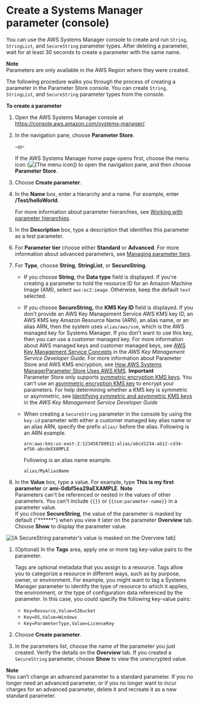 # Create a Systems Manager parameter \(console\)<a name="parameter-create-console"></a>

You can use the AWS Systems Manager console to create and run `String`, `StringList`, and `SecureString` parameter types\. After deleting a parameter, wait for at least 30 seconds to create a parameter with the same name\.

**Note**  
Parameters are only available in the AWS Region where they were created\.

The following procedure walks you through the process of creating a parameter in the Parameter Store console\. You can create `String`, `StringList`, and `SecureString` parameter types from the console\.

**To create a parameter**

1. Open the AWS Systems Manager console at [https://console\.aws\.amazon\.com/systems\-manager/](https://console.aws.amazon.com/systems-manager/)\.

1. In the navigation pane, choose **Parameter Store**\.

   \-or\-

   If the AWS Systems Manager home page opens first, choose the menu icon \(![\[The menu icon\]](http://docs.aws.amazon.com/systems-manager/latest/userguide/images/menu-icon-small.png)\) to open the navigation pane, and then choose **Parameter Store**\.

1. Choose **Create parameter**\.

1. In the **Name** box, enter a hierarchy and a name\. For example, enter **/Test/helloWorld**\.

   For more information about parameter hierarchies, see [Working with parameter hierarchies](sysman-paramstore-hierarchies.md)\.

1. In the **Description** box, type a description that identifies this parameter as a test parameter\.

1. For **Parameter tier** choose either **Standard** or **Advanced**\. For more information about advanced parameters, see [Managing parameter tiers](parameter-store-advanced-parameters.md)\.

1. For **Type**, choose **String**, **StringList**, or **SecureString**\.
   + If you choose **String**, the **Data type** field is displayed\. If you're creating a parameter to hold the resource ID for an Amazon Machine Image \(AMI\), select `aws:ec2:image`\. Otherwise, keep the default `text` selected\.
   + If you choose **SecureString,** the **KMS Key ID** field is displayed\. If you don't provide an AWS Key Management Service AWS KMS key ID, an AWS KMS key Amazon Resource Name \(ARN\), an alias name, or an alias ARN, then the system uses `alias/aws/ssm`, which is the AWS managed key for Systems Manager\. If you don't want to use this key, then you can use a customer managed key\. For more information about AWS managed keys and customer managed keys, see [AWS Key Management Service Concepts](https://docs.aws.amazon.com/kms/latest/developerguide/concepts.html) in the *AWS Key Management Service Developer Guide*\. For more information about Parameter Store and AWS KMS encryption, see [How AWS Systems ManagerParameter Store Uses AWS KMS](https://docs.aws.amazon.com/kms/latest/developerguide/services-parameter-store.html)\.
**Important**  
Parameter Store only supports [symmetric encryption KMS keys](https://docs.aws.amazon.com/kms/latest/developerguide/symm-asymm-concepts.html#symmetric-cmks)\. You can't use an [asymmetric encryption KMS key](https://docs.aws.amazon.com/kms/latest/developerguide/symm-asymm-concepts.html#asymmetric-cmks) to encrypt your parameters\. For help determining whether a KMS key is symmetric or asymmetric, see [Identifying symmetric and asymmetric KMS keys](https://docs.aws.amazon.com/kms/latest/developerguide/find-symm-asymm.html) in the *AWS Key Management Service Developer Guide*
   + When creating a `SecureString` parameter in the console by using the `key-id` parameter with either a customer managed key alias name or an alias ARN, specify the prefix `alias/` before the alias\. Following is an ARN example\.

     ```
     arn:aws:kms:us-east-2:123456789012:alias/abcd1234-ab12-cd34-ef56-abcdeEXAMPLE
     ```

     Following is an alias name example\.

     ```
     alias/MyAliasName
     ```

1. In the **Value** box, type a value\. For example, type **This is my first parameter** or **ami\-0dbf5ea29aEXAMPLE**\.
**Note**  
Parameters can't be referenced or nested in the values of other parameters\. You can't include `{{}}` or `{{ssm:parameter-name}}` in a parameter value\.  
If you chose **SecureString**, the value of the parameter is masked by default \("\*\*\*\*\*\*"\) when you view it later on the parameter **Overview** tab\. Choose **Show** to display the parameter value\.  

![\[A SecureString parameter's value is masked on the Overview tab\]](http://docs.aws.amazon.com/systems-manager/latest/userguide/images/ps-overview-show-secstring.png)

1. \(Optional\) In the **Tags** area, apply one or more tag key\-value pairs to the parameter\.

   Tags are optional metadata that you assign to a resource\. Tags allow you to categorize a resource in different ways, such as by purpose, owner, or environment\. For example, you might want to tag a Systems Manager parameter to identify the type of resource to which it applies, the environment, or the type of configuration data referenced by the parameter\. In this case, you could specify the following key\-value pairs:
   + `Key=Resource,Value=S3bucket`
   + `Key=OS,Value=Windows`
   + `Key=ParameterType,Value=LicenseKey`

1. Choose **Create parameter**\. 

1. In the parameters list, choose the name of the parameter you just created\. Verify the details on the **Overview** tab\. If you created a `SecureString` parameter, choose **Show** to view the unencrypted value\.

**Note**  
You can’t change an advanced parameter to a standard parameter\. If you no longer need an advanced parameter, or if you no longer want to incur charges for an advanced parameter, delete it and recreate it as a new standard parameter\.